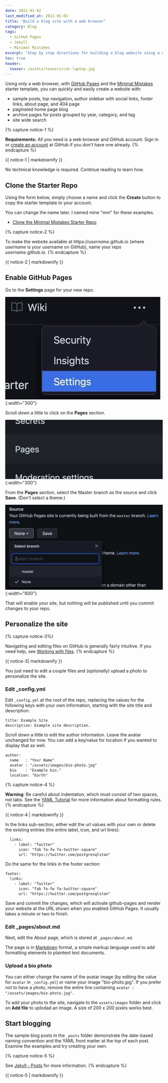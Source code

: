 ```yaml
---
date: 2022-01-02
last_modified_at: 2022-01-03
title: "Build a blog site with a web browser"
category: Blog
tags:
  - GitHub Pages
  - Jekyll
  - Minimal Mistakes
excerpt: "Step by step directions for building a blog website using a web browser and GitHub Pages"
toc: true
header:
  teaser: /assets/teasers/cat-laptop.jpg
---
```


Using only a web browser, with [GitHub Pages](https://pages.github.com) and the [Minimal Mistakes](https://mmistakes.github.io/minimal-mistakes/) starter template, you can quickly and easily create a website with:

- sample posts, top navigation, author sidebar with social links, footer links, about page, and 404 page
- paginated home page blog
- archive pages for posts grouped by year, category, and tag
- site wide search

{% capture notice-1 %} 

**Requirements:** 
All you need is a web browser and GitHub account. Sign in or [create an account](https://github.com/signup) at GitHub if you don't have one already.
{% endcapture %}<div class="notice">{{ notice-1 | markdownify }}</div>

No technical knowledge is required. Continue reading to learn how.

## Clone the Starter Repo

Using the form below, simply choose a name and click the **Create** button to copy the starter template to your account. 

You can change the name later. I named mine "mm" for these examples.

* [Clone the Minimal Mistakes Starter Repo](https://github.com/mmistakes/mm-github-pages-starter/generate)

{% capture notice-2 %} 

To make the website available at https://*username*.github.io (where *username* is your username on GitHub), name your repo *username*.github.io.
{% endcapture %}<div class="notice--info">{{ notice-2 | markdownify }}</div>



## Enable GitHub Pages

Go to the **Settings** page for your new repo.

![Screenshot showing "Settings" button](/assets/ss/free-blog/0-repo-settings.jpg){:width="300"}

Scroll down a little to click on the **Pages** section.

![Screenshot showing "Settings" button](/assets/ss/free-blog/1-select-pages.jpg){:width="300"}

From the **Pages** section, select the Master branch as the source and click **Save**. (Don't select a theme.)

![Screenshot showing "Settings" button](/assets/ss/free-blog/2-github-pages-select-master.jpg){:width="600"}

That will enable your site, but nothing will be published until you commit changes to your repo.


## Personalize the site

{% capture notice-3%}

Navigating and editing files on GitHub is generally fairly intuitive. If you need help, see [Working with files](https://docs.github.com/en/repositories/working-with-files).
{% endcapture %}<div class="notice">{{ notice-3| markdownify }}</div>

You just need to edit a couple files and (optionally) upload a photo to personalize the site. 



### Edit \_config.yml

Edit `_config.yml` at the root of the repo, replacing the values for the following keys with your own information, starting with the site title and description:

```
title: Example Site
description: Example site description.
```

Scroll down a little to edit the author information. Leave the avatar unchanged for now. You can add a key/value for location if you wanted to display that as well.

```
author:
  name   : "Your Name"
  avatar : "/assets/images/bio-photo.jpg"
  bio    : "Example bio."
  location: "Earth"
```

{% capture notice-4 %}

**Warning**: Be careful about indentation, which must consist of two spaces, not tabs. See the [YAML Tutorial](https://www.cloudbees.com/blog/yaml-tutorial-everything-you-need-get-started) for more information about formatting rules. 
{% endcapture %}<div class="notice--warning">{{ notice-4 | markdownify }}</div>
  
In the links sub-section, either edit the url values with your own or delete the existing entries (the entire label, icon, and url lines):
  
```  
  links:
    - label: "Twitter"
      icon: "fab fa-fw fa-twitter-square"
      url: "https://twitter.com/postgresqlstan"
```

Do the same for the links in the footer section:

```
footer:
  links:
    - label: "Twitter"
      icon: "fab fa-fw fa-twitter-square"
      url: "https://twitter.com/postgresqlstan"
```

Save and commit the changes, which will activate github-pages and render your website at the URL shown when you enabled GitHub Pages. It usually takes a minute or two to finish.

### Edit \_pages/about.md

Next, edit the About page, which is stored at `_pages/about.md`.

The page is in [Markdown](https://docs.github.com/en/github/writing-on-github/getting-started-with-writing-and-formatting-on-github/basic-writing-and-formatting-syntax) format, a simple markup language used to add formatting elements to plaintext text documents. 

### Upload a bio photo

You can either change the name of the avatar image (by editing the value for `avatar` in `_config.yml`) or name your image "bio-photo.jpg". If you prefer not to have a photo, remove the entire line containing `avatar : "/assets/images/bio-photo.jpg"`.

To add your photo to the site, navigate to the `assets/images` folder and click on **Add file** to uplodad an image. A size of 200 x 200 pixels works best.

## Start blogging

The sample blog posts in the `_posts` folder demonstrate the date-based naming convention and the YAML front matter at the top of each post. Examine the examples and try creating your own. 

{% capture notice-5 %}

See [Jekyll - Posts](https://jekyllrb.com/docs/posts/) for more information.
{% endcapture %}<div class="notice">{{ notice-5 | markdownify }}</div>
